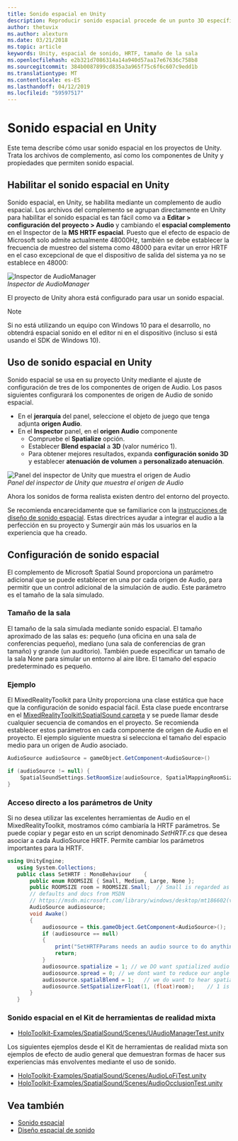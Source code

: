 ```yaml
---
title: Sonido espacial en Unity
description: Reproducir sonido espacial procede de un punto 3D específico dentro de la escena de Unity.
author: thetuvix
ms.author: alexturn
ms.date: 03/21/2018
ms.topic: article
keywords: Unity, espacial de sonido, HRTF, tamaño de la sala
ms.openlocfilehash: e2b321d7086314a14a940d57aa17e67636c758b8
ms.sourcegitcommit: 384b0087899cd835a3a965f75c6f6c607c9edd1b
ms.translationtype: MT
ms.contentlocale: es-ES
ms.lasthandoff: 04/12/2019
ms.locfileid: "59597517"
---
```

# <a name="spatial-sound-in-unity"></a>Sonido espacial en Unity

Este tema describe cómo usar sonido espacial en los proyectos de Unity. Trata los archivos de complemento, así como los componentes de Unity y propiedades que permiten sonido espacial.

## <a name="enabling-spatial-sound-in-unity"></a>Habilitar el sonido espacial en Unity

Sonido espacial, en Unity, se habilita mediante un complemento de audio espacial. Los archivos del complemento se agrupan directamente en Unity para habilitar el sonido espacial es tan fácil como va a **Editar > configuración del proyecto > Audio** y cambiando el **espacial complemento** en el Inspector de la  **MS HRTF espacial**. Puesto que el efecto de espacio de Microsoft solo admite actualmente 48000Hz, también se debe establecer la frecuencia de muestreo del sistema como 48000 para evitar un error HRTF en el caso excepcional de que el dispositivo de salida del sistema ya no se establece en 48000:

![Inspector de AudioManager](images/audio-250px.png)<br>
*Inspector de AudioManager*

El proyecto de Unity ahora está configurado para usar un sonido espacial.

>[!NOTE]
>Si no está utilizando un equipo con Windows 10 para el desarrollo, no obtendrá espacial sonido en el editor ni en el dispositivo (incluso si está usando el SDK de Windows 10).

## <a name="using-spatial-sound-in-unity"></a>Uso de sonido espacial en Unity

Sonido espacial se usa en su proyecto Unity mediante el ajuste de configuración de tres de los componentes de origen de Audio. Los pasos siguientes configurará los componentes de origen de Audio de sonido espacial.
* En el **jerarquía** del panel, seleccione el objeto de juego que tenga adjunta **origen Audio**.
* En el **Inspector** panel, en el **origen Audio** componente
    * Compruebe el **Spatialize** opción.
    * Establecer **Blend espacial** a **3D** (valor numérico 1).
    * Para obtener mejores resultados, expanda **configuración sonido 3D** y establecer **atenuación de volumen** a **personalizado atenuación**.

![Panel del inspector de Unity que muestra el origen de Audio](images/audiosource.png)<br>
*Panel del inspector de Unity que muestra el origen de Audio*

Ahora los sonidos de forma realista existen dentro del entorno del proyecto.

Se recomienda encarecidamente que se familiarice con la [instrucciones de diseño de sonido espacial](spatial-sound-design.md). Estas directrices ayudar a integrar el audio a la perfección en su proyecto y Sumergir aún más los usuarios en la experiencia que ha creado.

## <a name="setting-spatial-sound-settings"></a>Configuración de sonido espacial

El complemento de Microsoft Spatial Sound proporciona un parámetro adicional que se puede establecer en una por cada origen de Audio, para permitir que un control adicional de la simulación de audio. Este parámetro es el tamaño de la sala simulado.

### <a name="room-size"></a>Tamaño de la sala

El tamaño de la sala simulada mediante sonido espacial. El tamaño aproximado de las salas es: pequeño (una oficina en una sala de conferencias pequeño), mediano (una sala de conferencias de gran tamaño) y grande (un auditorio). También puede especificar un tamaño de la sala None para simular un entorno al aire libre. El tamaño del espacio predeterminado es pequeño.

### <a name="example"></a>Ejemplo

El MixedRealityToolkit para Unity proporciona una clase estática que hace que la configuración de sonido espacial fácil. Esta clase puede encontrarse en el [MixedRealityToolkit\SpatialSound carpeta](https://github.com/Microsoft/MixedRealityToolkit-Unity/tree/htk_release/Assets/HoloToolkit/SpatialSound) y se puede llamar desde cualquier secuencia de comandos en el proyecto. Se recomienda establecer estos parámetros en cada componente de origen de Audio en el proyecto. El ejemplo siguiente muestra si selecciona el tamaño del espacio medio para un origen de Audio asociado.

```cs
AudioSource audioSource = gameObject.GetComponent<AudioSource>()

if (audioSource != null) {
    SpatialSoundSettings.SetRoomSize(audioSource, SpatialMappingRoomSizes.Medium);
}
```

### <a name="directly-accessing-parameters-from-unity"></a>Acceso directo a los parámetros de Unity

Si no desea utilizar las excelentes herramientas de Audio en el MixedRealityToolkit, mostramos cómo cambiaría la HRTF parámetros. Se puede copiar y pegar esto en un script denominado *SetHRTF.cs* que desea asociar a cada AudioSource HRTF. Permite cambiar los parámetros importantes para la HRTF.

```cs
using UnityEngine;
   using System.Collections;
   public class SetHRTF : MonoBehaviour    {
       public enum ROOMSIZE { Small, Medium, Large, None };
       public ROOMSIZE room = ROOMSIZE.Small;  // Small is regarded as the "most average"
       // defaults and docs from MSDN
       // https://msdn.microsoft.com/library/windows/desktop/mt186602(v=vs.85).aspx
       AudioSource audiosource;
       void Awake()
       {
           audiosource = this.gameObject.GetComponent<AudioSource>();
           if (audiosource == null)
           {
               print("SetHRTFParams needs an audio source to do anything.");
               return;
           }
           audiosource.spatialize = 1; // we DO want spatialized audio
           audiosource.spread = 0; // we dont want to reduce our angle of hearing
           audiosource.spatialBlend = 1;   // we do want to hear spatialized audio
           audiosource.SetSpatializerFloat(1, (float)room);    // 1 is the roomsize param
       }
   }
```
### <a name="spatial-sound-in-mixed-reality-toolkit"></a>Sonido espacial en el Kit de herramientas de realidad mixta
- [HoloToolkit-Examples/SpatialSound/Scenes/UAudioManagerTest.unity](https://github.com/Microsoft/MixedRealityToolkit-Unity/blob/htk_release/Assets/HoloToolkit-Examples/SpatialSound/Scenes/UAudioManagerTest.unity)

Los siguientes ejemplos desde el Kit de herramientas de realidad mixta son ejemplos de efecto de audio general que demuestran formas de hacer sus experiencias más envolventes mediante el uso de sonido.
- [HoloToolkit-Examples/SpatialSound/Scenes/AudioLoFiTest.unity](https://github.com/Microsoft/MixedRealityToolkit-Unity/blob/htk_release/Assets/HoloToolkit-Examples/SpatialSound/Scenes/AudioLoFiTest.unity)
- [HoloToolkit-Examples/SpatialSound/Scenes/AudioOcclusionTest.unity](https://github.com/Microsoft/MixedRealityToolkit-Unity/blob/htk_release/Assets/HoloToolkit-Examples/SpatialSound/Scenes/AudioOcclusionTest.unity)

## <a name="see-also"></a>Vea también
* [Sonido espacial](spatial-sound.md)
* [Diseño espacial de sonido](spatial-sound-design.md)
